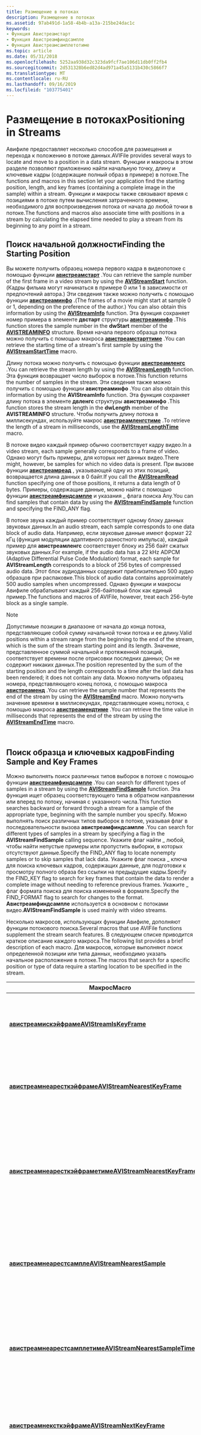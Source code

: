 ```yaml
---
title: Размещение в потоках
description: Размещение в потоках
ms.assetid: 97ab491d-1a58-4b4b-a13a-215be24dac1c
keywords:
- Функция Авистреамстарт
- Функция Авистреамфиндсампле
- Функция Авистреамсамплетотиме
ms.topic: article
ms.date: 05/31/2018
ms.openlocfilehash: 5252aa938d32c323da9fcf7ae106d11db0ff2fb4
ms.sourcegitcommit: 2d531328b6ed82d4ad971a45a5131b430c5866f7
ms.translationtype: MT
ms.contentlocale: ru-RU
ms.lasthandoff: 09/16/2019
ms.locfileid: "103775401"
---
```

# <a name="positioning-in-streams"></a><span data-ttu-id="d01b3-106">Размещение в потоках</span><span class="sxs-lookup"><span data-stu-id="d01b3-106">Positioning in Streams</span></span>

<span data-ttu-id="d01b3-107">Авифиле предоставляет несколько способов для размещения и перехода к положению в потоке данных.</span><span class="sxs-lookup"><span data-stu-id="d01b3-107">AVIFile provides several ways to locate and move to a position in a data stream.</span></span> <span data-ttu-id="d01b3-108">Функции и макросы в этом разделе позволяют приложению найти начальную точку, длину и ключевые кадры (содержащие полный образ в примере) в потоке.</span><span class="sxs-lookup"><span data-stu-id="d01b3-108">The functions and macros in this section let your application find the starting position, length, and key frames (containing a complete image in the sample) within a stream.</span></span> <span data-ttu-id="d01b3-109">Функции и макросы также связывают время с позициями в потоке путем вычисления затраченного времени, необходимого для воспроизведения потока от начала до любой точки в потоке.</span><span class="sxs-lookup"><span data-stu-id="d01b3-109">The functions and macros also associate time with positions in a stream by calculating the elapsed time needed to play a stream from its beginning to any point in a stream.</span></span>

## <a name="finding-the-starting-position"></a><span data-ttu-id="d01b3-110">Поиск начальной должности</span><span class="sxs-lookup"><span data-stu-id="d01b3-110">Finding the Starting Position</span></span>

<span data-ttu-id="d01b3-111">Вы можете получить образец номера первого кадра в видеопотоке с помощью функции [**авистреамстарт**](/windows/desktop/api/Vfw/nf-vfw-avistreamstart) .</span><span class="sxs-lookup"><span data-stu-id="d01b3-111">You can retrieve the sample number of the first frame in a video stream by using the [**AVIStreamStart**](/windows/desktop/api/Vfw/nf-vfw-avistreamstart) function.</span></span> <span data-ttu-id="d01b3-112">(Кадры фильма могут начинаться в примере 0 или 1 в зависимости от предпочтений автора.) Эти сведения также можно получить с помощью функции [**авистреаминфо**](/windows/desktop/api/Vfw/nf-vfw-avistreaminfoa) .</span><span class="sxs-lookup"><span data-stu-id="d01b3-112">(The frames of a movie might start at sample 0 or 1, depending on the preference of the author.) You can also obtain this information by using the [**AVIStreamInfo**](/windows/desktop/api/Vfw/nf-vfw-avistreaminfoa) function.</span></span> <span data-ttu-id="d01b3-113">Эта функция сохраняет номер примера в элементе **двстарт** структуры [**авистреаминфо**](/windows/desktop/api/Vfw/ns-vfw-avistreaminfoa) .</span><span class="sxs-lookup"><span data-stu-id="d01b3-113">This function stores the sample number in the **dwStart** member of the [**AVISTREAMINFO**](/windows/desktop/api/Vfw/ns-vfw-avistreaminfoa) structure.</span></span> <span data-ttu-id="d01b3-114">Время начала первого образца потока можно получить с помощью макроса [**авистреамстарттиме**](/windows/desktop/api/Vfw/nf-vfw-avistreamstarttime) .</span><span class="sxs-lookup"><span data-stu-id="d01b3-114">You can retrieve the starting time of a stream's first sample by using the [**AVIStreamStartTime**](/windows/desktop/api/Vfw/nf-vfw-avistreamstarttime) macro.</span></span>

<span data-ttu-id="d01b3-115">Длину потока можно получить с помощью функции [**авистреамленгс**](/windows/desktop/api/Vfw/nf-vfw-avistreamlength) .</span><span class="sxs-lookup"><span data-stu-id="d01b3-115">You can retrieve the stream length by using the [**AVIStreamLength**](/windows/desktop/api/Vfw/nf-vfw-avistreamlength) function.</span></span> <span data-ttu-id="d01b3-116">Эта функция возвращает число выборок в потоке.</span><span class="sxs-lookup"><span data-stu-id="d01b3-116">This function returns the number of samples in the stream.</span></span> <span data-ttu-id="d01b3-117">Эти сведения также можно получить с помощью функции **авистреаминфо** .</span><span class="sxs-lookup"><span data-stu-id="d01b3-117">You can also obtain this information by using the **AVIStreamInfo** function.</span></span> <span data-ttu-id="d01b3-118">Эта функция сохраняет длину потока в элементе **двленгс** структуры **авистреаминфо** .</span><span class="sxs-lookup"><span data-stu-id="d01b3-118">This function stores the stream length in the **dwLength** member of the **AVISTREAMINFO** structure.</span></span> <span data-ttu-id="d01b3-119">Чтобы получить длину потока в миллисекундах, используйте макрос [**авистреамленгстиме**](/windows/desktop/api/Vfw/nf-vfw-avistreamlengthtime) .</span><span class="sxs-lookup"><span data-stu-id="d01b3-119">To retrieve the length of a stream in milliseconds, use the [**AVIStreamLengthTime**](/windows/desktop/api/Vfw/nf-vfw-avistreamlengthtime) macro.</span></span>

<span data-ttu-id="d01b3-120">В потоке видео каждый пример обычно соответствует кадру видео.</span><span class="sxs-lookup"><span data-stu-id="d01b3-120">In a video stream, each sample generally corresponds to a frame of video.</span></span> <span data-ttu-id="d01b3-121">Однако могут быть примеры, для которых нет данных видео.</span><span class="sxs-lookup"><span data-stu-id="d01b3-121">There might, however, be samples for which no video data is present.</span></span> <span data-ttu-id="d01b3-122">При вызове функции [**авистреамреад**](/windows/desktop/api/Vfw/nf-vfw-avistreamread) , указывающей одну из этих позиций, возвращается длина данных в 0 байт.</span><span class="sxs-lookup"><span data-stu-id="d01b3-122">If you call the [**AVIStreamRead**](/windows/desktop/api/Vfw/nf-vfw-avistreamread) function specifying one of those positions, it returns a data length of 0 bytes.</span></span> <span data-ttu-id="d01b3-123">Примеры, содержащие данные, можно найти с помощью функции [**авистреамфиндсампле**](/windows/desktop/api/Vfw/nf-vfw-avistreamfindsample) и указания \_ флага поиска Any.</span><span class="sxs-lookup"><span data-stu-id="d01b3-123">You can find samples that contain data by using the [**AVIStreamFindSample**](/windows/desktop/api/Vfw/nf-vfw-avistreamfindsample) function and specifying the FIND\_ANY flag.</span></span>

<span data-ttu-id="d01b3-124">В потоке звука каждый пример соответствует одному блоку данных звуковых данных.</span><span class="sxs-lookup"><span data-stu-id="d01b3-124">In an audio stream, each sample corresponds to one data block of audio data.</span></span> <span data-ttu-id="d01b3-125">Например, если звуковые данные имеют формат 22 кГц (функция модуляции адаптивного разностного импульса), каждый пример для **авистреамленгс** соответствует блоку из 256 байт сжатых звуковых данных.</span><span class="sxs-lookup"><span data-stu-id="d01b3-125">For example, if the audio data has a 22 kHz ADPCM (Adaptive Differential Pulse Code Modulation) format, each sample for **AVIStreamLength** corresponds to a block of 256 bytes of compressed audio data.</span></span> <span data-ttu-id="d01b3-126">Этот блок аудиоданных содержит приблизительно 500 аудио образцов при распаковке.</span><span class="sxs-lookup"><span data-stu-id="d01b3-126">This block of audio data contains approximately 500 audio samples when uncompressed.</span></span> <span data-ttu-id="d01b3-127">Однако функции и макросы Авифиле обрабатывают каждый 256-байтовый блок как единый пример.</span><span class="sxs-lookup"><span data-stu-id="d01b3-127">The functions and macros of AVIFile, however, treat each 256-byte block as a single sample.</span></span>

> [!Note]  
> <span data-ttu-id="d01b3-128">Допустимые позиции в диапазоне от начала до конца потока, представляющие собой сумму начальной точки потока и ее длину.</span><span class="sxs-lookup"><span data-stu-id="d01b3-128">Valid positions within a stream range from the beginning to the end of the stream, which is the sum of the stream starting point and its length.</span></span> <span data-ttu-id="d01b3-129">Значение, представленное суммой начальной и протяженной позиций, соответствует времени после отрисовки последних данных; Он не содержит никаких данных.</span><span class="sxs-lookup"><span data-stu-id="d01b3-129">The position represented by the sum of the starting position and the length corresponds to a time after the last data has been rendered; it does not contain any data.</span></span> <span data-ttu-id="d01b3-130">Можно получить образец номера, представляющего конец потока, с помощью макроса [**авистреаменд**](/windows/desktop/api/Vfw/nf-vfw-avistreamend) .</span><span class="sxs-lookup"><span data-stu-id="d01b3-130">You can retrieve the sample number that represents the end of the stream by using the [**AVIStreamEnd**](/windows/desktop/api/Vfw/nf-vfw-avistreamend) macro.</span></span> <span data-ttu-id="d01b3-131">Можно получить значение времени в миллисекундах, представляющее конец потока, с помощью макроса [**авистреамендтиме**](/windows/desktop/api/Vfw/nf-vfw-avistreamendtime) .</span><span class="sxs-lookup"><span data-stu-id="d01b3-131">You can retrieve the time value in milliseconds that represents the end of the stream by using the [**AVIStreamEndTime**](/windows/desktop/api/Vfw/nf-vfw-avistreamendtime) macro.</span></span>

 

## <a name="finding-sample-and-key-frames"></a><span data-ttu-id="d01b3-132">Поиск образца и ключевых кадров</span><span class="sxs-lookup"><span data-stu-id="d01b3-132">Finding Sample and Key Frames</span></span>

<span data-ttu-id="d01b3-133">Можно выполнять поиск различных типов выборок в потоке с помощью функции [**авистреамфиндсампле**](/windows/desktop/api/Vfw/nf-vfw-avistreamfindsample) .</span><span class="sxs-lookup"><span data-stu-id="d01b3-133">You can search for different types of samples in a stream by using the [**AVIStreamFindSample**](/windows/desktop/api/Vfw/nf-vfw-avistreamfindsample) function.</span></span> <span data-ttu-id="d01b3-134">Эта функция ищет образец соответствующего типа в обратном направлении или вперед по потоку, начиная с указанного числа.</span><span class="sxs-lookup"><span data-stu-id="d01b3-134">This function searches backward or forward through a stream for a sample of the appropriate type, beginning with the sample number you specify.</span></span> <span data-ttu-id="d01b3-135">Можно выполнять поиск различных типов выборок в потоке, указывая флаг в последовательности вызова **авистреамфиндсампле** .</span><span class="sxs-lookup"><span data-stu-id="d01b3-135">You can search for different types of samples in a stream by specifying a flag in the **AVIStreamFindSample** calling sequence.</span></span> <span data-ttu-id="d01b3-136">Укажите флаг найти \_ любой, чтобы найти непустые примеры или пропустить выборки, в которых отсутствуют данные.</span><span class="sxs-lookup"><span data-stu-id="d01b3-136">Specify the FIND\_ANY flag to locate nonempty samples or to skip samples that lack data.</span></span> <span data-ttu-id="d01b3-137">Укажите флаг поиска \_ ключа для поиска ключевых кадров, содержащих данные, для подготовки к просмотру полного образа без ссылки на предыдущие кадры.</span><span class="sxs-lookup"><span data-stu-id="d01b3-137">Specify the FIND\_KEY flag to search for key frames that contain the data to render a complete image without needing to reference previous frames.</span></span> <span data-ttu-id="d01b3-138">Укажите \_ флаг формата поиска для поиска изменений в формате.</span><span class="sxs-lookup"><span data-stu-id="d01b3-138">Specify the FIND\_FORMAT flag to search for changes to the format.</span></span> <span data-ttu-id="d01b3-139">**Авистреамфиндсампле** используется в основном с потоками видео.</span><span class="sxs-lookup"><span data-stu-id="d01b3-139">**AVIStreamFindSample** is used mainly with video streams.</span></span>

<span data-ttu-id="d01b3-140">Несколько макросов, использующих функции Авифиле, дополняют функции потокового поиска.</span><span class="sxs-lookup"><span data-stu-id="d01b3-140">Several macros that use AVIFile functions supplement the stream search features.</span></span> <span data-ttu-id="d01b3-141">В следующем списке приводится краткое описание каждого макроса.</span><span class="sxs-lookup"><span data-stu-id="d01b3-141">The following list provides a brief description of each macro.</span></span> <span data-ttu-id="d01b3-142">Для макросов, которые выполняют поиск определенной позиции или типа данных, необходимо указать начальное расположение в потоке.</span><span class="sxs-lookup"><span data-stu-id="d01b3-142">The macros that search for a specific position or type of data require a starting location to be specified in the stream.</span></span>



| <span data-ttu-id="d01b3-143">Макрос</span><span class="sxs-lookup"><span data-stu-id="d01b3-143">Macro</span></span>                                                                | <span data-ttu-id="d01b3-144">Описание</span><span class="sxs-lookup"><span data-stu-id="d01b3-144">Description</span></span>                                                                                                                 |
|----------------------------------------------------------------------|-----------------------------------------------------------------------------------------------------------------------------|
| [<span data-ttu-id="d01b3-145">**авистреамискэйфраме**</span><span class="sxs-lookup"><span data-stu-id="d01b3-145">**AVIStreamIsKeyFrame**</span></span>](/windows/desktop/api/Vfw/nf-vfw-avistreamiskeyframe)                   | <span data-ttu-id="d01b3-146">Указывает, является ли образец в указанном потоке ключевым кадром.</span><span class="sxs-lookup"><span data-stu-id="d01b3-146">Indicates whether a sample in a specified stream is a key frame.</span></span>                                                            |
| [<span data-ttu-id="d01b3-147">**авистреамнеаресткэйфраме**</span><span class="sxs-lookup"><span data-stu-id="d01b3-147">**AVIStreamNearestKeyFrame**</span></span>](/windows/desktop/api/Vfw/nf-vfw-avistreamnearestkeyframe)         | <span data-ttu-id="d01b3-148">Находит ключевой кадр в или предшествующий указанной позиции в потоке.</span><span class="sxs-lookup"><span data-stu-id="d01b3-148">Locates the key frame at or preceding a specified position in a stream.</span></span>                                                     |
| [<span data-ttu-id="d01b3-149">**авистреамнеаресткэйфраметиме**</span><span class="sxs-lookup"><span data-stu-id="d01b3-149">**AVIStreamNearestKeyFrameTime**</span></span>](/windows/desktop/api/Vfw/nf-vfw-avistreamnearestkeyframetime) | <span data-ttu-id="d01b3-150">Определяет время, соответствующее началу ключевого кадра, ближайшего (в или предшествующем) указанному времени в потоке.</span><span class="sxs-lookup"><span data-stu-id="d01b3-150">Determines the time corresponding to the beginning of the key frame nearest (at or preceding) a specified time in a stream.</span></span> |
| [<span data-ttu-id="d01b3-151">**авистреамнеарестсампле**</span><span class="sxs-lookup"><span data-stu-id="d01b3-151">**AVIStreamNearestSample**</span></span>](/windows/desktop/api/Vfw/nf-vfw-avistreamnearestsample)             | <span data-ttu-id="d01b3-152">Находит ближайший непустой пример в или предшествующей указанной позиции в потоке.</span><span class="sxs-lookup"><span data-stu-id="d01b3-152">Locates the nearest nonempty sample at or preceding a specified position in a stream.</span></span>                                       |
| [<span data-ttu-id="d01b3-153">**авистреамнеарестсамплетиме**</span><span class="sxs-lookup"><span data-stu-id="d01b3-153">**AVIStreamNearestSampleTime**</span></span>](/windows/desktop/api/Vfw/nf-vfw-avistreamnearestsampletime)     | <span data-ttu-id="d01b3-154">Определяет время, соответствующее началу выборки, ближайшее к заданному времени в потоке.</span><span class="sxs-lookup"><span data-stu-id="d01b3-154">Determines the time corresponding to the beginning of a sample that is nearest to a specified time in a stream.</span></span>             |
| [<span data-ttu-id="d01b3-155">**авистреамнексткэйфраме**</span><span class="sxs-lookup"><span data-stu-id="d01b3-155">**AVIStreamNextKeyFrame**</span></span>](/windows/desktop/api/Vfw/nf-vfw-avistreamnextkeyframe)               | <span data-ttu-id="d01b3-156">Находит следующий ключевой кадр, следующий за заданной позицией в потоке.</span><span class="sxs-lookup"><span data-stu-id="d01b3-156">Locates the next key frame following a specified position in a stream.</span></span>                                                      |
| [<span data-ttu-id="d01b3-157">**авистреамнексткэйфраметиме**</span><span class="sxs-lookup"><span data-stu-id="d01b3-157">**AVIStreamNextKeyFrameTime**</span></span>](/windows/desktop/api/Vfw/nf-vfw-avistreamnextkeyframetime)       | <span data-ttu-id="d01b3-158">Возвращает время следующего ключевого кадра в потоке, начиная с заданного времени.</span><span class="sxs-lookup"><span data-stu-id="d01b3-158">Returns the time of the next key frame in a stream, starting at a given time.</span></span>                                               |
| [<span data-ttu-id="d01b3-159">**авистреамнекстсампле**</span><span class="sxs-lookup"><span data-stu-id="d01b3-159">**AVIStreamNextSample**</span></span>](/windows/desktop/api/Vfw/nf-vfw-avistreamnextsample)                   | <span data-ttu-id="d01b3-160">Находит следующий непустой пример из указанной позицией в потоке.</span><span class="sxs-lookup"><span data-stu-id="d01b3-160">Locates the next nonempty sample from a specified position in a stream.</span></span>                                                     |
| [<span data-ttu-id="d01b3-161">**авистреамнекстсамплетиме**</span><span class="sxs-lookup"><span data-stu-id="d01b3-161">**AVIStreamNextSampleTime**</span></span>](/windows/desktop/api/Vfw/nf-vfw-avistreamnextsampletime)           | <span data-ttu-id="d01b3-162">Возвращает время, в течение которого образец изменяется на следующий образец в потоке.</span><span class="sxs-lookup"><span data-stu-id="d01b3-162">Returns the time that a sample changes to the next sample in the stream.</span></span>                                                    |
| [<span data-ttu-id="d01b3-163">**авистреампревкэйфраме**</span><span class="sxs-lookup"><span data-stu-id="d01b3-163">**AVIStreamPrevKeyFrame**</span></span>](/windows/desktop/api/Vfw/nf-vfw-avistreamprevkeyframe)               | <span data-ttu-id="d01b3-164">Находит ключевой кадр, предшествующий указанному положению в потоке.</span><span class="sxs-lookup"><span data-stu-id="d01b3-164">Locates the key frame that precedes a specified position in a stream.</span></span>                                                       |
| [<span data-ttu-id="d01b3-165">**авистреампревкэйфраметиме**</span><span class="sxs-lookup"><span data-stu-id="d01b3-165">**AVIStreamPrevKeyFrameTime**</span></span>](/windows/desktop/api/Vfw/nf-vfw-avistreamprevkeyframetime)       | <span data-ttu-id="d01b3-166">Возвращает время предыдущего ключевого кадра в потоке, начиная с заданного времени.</span><span class="sxs-lookup"><span data-stu-id="d01b3-166">Returns the time of the previous key frame in the stream, starting at a given time.</span></span>                                         |
| [<span data-ttu-id="d01b3-167">**авистреампревсампле**</span><span class="sxs-lookup"><span data-stu-id="d01b3-167">**AVIStreamPrevSample**</span></span>](/windows/desktop/api/Vfw/nf-vfw-avistreamprevsample)                   | <span data-ttu-id="d01b3-168">Находит непустой пример, предшествующий указанному положению в потоке.</span><span class="sxs-lookup"><span data-stu-id="d01b3-168">Locates the nonempty sample that precedes a specified position in a stream.</span></span>                                                 |
| [<span data-ttu-id="d01b3-169">**авистреампревсамплетиме**</span><span class="sxs-lookup"><span data-stu-id="d01b3-169">**AVIStreamPrevSampleTime**</span></span>](/windows/desktop/api/Vfw/nf-vfw-avistreamprevsampletime)           | <span data-ttu-id="d01b3-170">Определяет время, в течение которого предыдущий пример заменяет предшествующий элемент в потоке.</span><span class="sxs-lookup"><span data-stu-id="d01b3-170">Determines the time at which the previous sample replaces its predecessor in the stream.</span></span>                                    |
| [<span data-ttu-id="d01b3-171">**авистреамсамплетосампле**</span><span class="sxs-lookup"><span data-stu-id="d01b3-171">**AVIStreamSampleToSample**</span></span>](/windows/desktop/api/Vfw/nf-vfw-avistreamsampletosample)           | <span data-ttu-id="d01b3-172">Возвращает образец в потоке, который выполняется в то же время, что и пример, происходящий во втором потоке.</span><span class="sxs-lookup"><span data-stu-id="d01b3-172">Returns the sample in a stream that occurs at the same time as a sample that occurs in a second stream.</span></span>                     |



 

## <a name="switching-between-samples-and-time"></a><span data-ttu-id="d01b3-173">Переключение между образцами и временем</span><span class="sxs-lookup"><span data-stu-id="d01b3-173">Switching Between Samples and Time</span></span>

<span data-ttu-id="d01b3-174">С помощью функции [**авистреамсамплетотиме**](/windows/desktop/api/Vfw/nf-vfw-avistreamsampletotime) можно определить прошедшее время с начала потока до примера.</span><span class="sxs-lookup"><span data-stu-id="d01b3-174">You can determine the elapsed time from the beginning of a stream to a sample using the [**AVIStreamSampleToTime**](/windows/desktop/api/Vfw/nf-vfw-avistreamsampletotime) function.</span></span> <span data-ttu-id="d01b3-175">Эта функция преобразует число выборки в значение времени, выраженное в миллисекундах.</span><span class="sxs-lookup"><span data-stu-id="d01b3-175">This function converts the sample number to a time value expressed in milliseconds.</span></span> <span data-ttu-id="d01b3-176">Для видеокадра (который занимает несколько миллисекунд) это значение представляет время начала воспроизведения образца с момента начала воспроизведения и предполагает воспроизведение видеоклипа с нормальной скоростью.</span><span class="sxs-lookup"><span data-stu-id="d01b3-176">For a video frame (which spans several milliseconds), this value represents the time the sample begins to play since playback began and assumes the video clip plays at normal speed.</span></span> <span data-ttu-id="d01b3-177">Для примера звука (с несколькими примерами в миллисекундах) значение времени соответствует времени начала воспроизведения примера и предполагает, что поток звука воспроизводится с нормальной скоростью.</span><span class="sxs-lookup"><span data-stu-id="d01b3-177">For an audio sample (which has several samples in a millisecond), the time value corresponds to the time at which the sample begins to play and assumes the audio stream plays at normal speed.</span></span>

<span data-ttu-id="d01b3-178">И наоборот, можно найти образец номера, связанный со значением времени, с помощью функции [**авистреамтиметосампле**](/windows/desktop/api/Vfw/nf-vfw-avistreamtimetosample) .</span><span class="sxs-lookup"><span data-stu-id="d01b3-178">Conversely, you can find the sample number associated with a time value by using the [**AVIStreamTimeToSample**](/windows/desktop/api/Vfw/nf-vfw-avistreamtimetosample) function.</span></span> <span data-ttu-id="d01b3-179">Эта функция преобразует значение миллисекунды в выборное число и предполагает воспроизведение видеоклипа с нормальной скоростью.</span><span class="sxs-lookup"><span data-stu-id="d01b3-179">This function converts the millisecond value to a sample number and assumes the video clip plays at normal speed.</span></span>

<span data-ttu-id="d01b3-180">Поскольку **авистреамсамплетотиме** Возвращает время, когда начинается воспроизведение кадра, связь между **авистреамсамплетотиме** и **авистреамтиметосампле** не является действительно обратной.</span><span class="sxs-lookup"><span data-stu-id="d01b3-180">Because **AVIStreamSampleToTime** returns the time at which a frame begins to play, the relationship between **AVIStreamSampleToTime** and **AVIStreamTimeToSample** is not truly inverse.</span></span> <span data-ttu-id="d01b3-181">Они определяют расположение в файле более акуратели, чем они определяют время.</span><span class="sxs-lookup"><span data-stu-id="d01b3-181">They determine the position in a file more acurately than they determine time.</span></span> <span data-ttu-id="d01b3-182">Например, два последовательных звуковых образца могут воспроизводиться в одной миллисекунде.</span><span class="sxs-lookup"><span data-stu-id="d01b3-182">For example, two consecutive audio samples might both play in the same millisecond.</span></span> <span data-ttu-id="d01b3-183">Использование **авистреамсамплетотиме** для преобразования примеров чисел приведет к одинаковым значениям времени.</span><span class="sxs-lookup"><span data-stu-id="d01b3-183">Using **AVIStreamSampleToTime** to convert the sample numbers would result in identical time values.</span></span> <span data-ttu-id="d01b3-184">Если преобразовывать значение времени обратно в пример с помощью **авистреамтиметосампле**, на один пример будет ссылаться.</span><span class="sxs-lookup"><span data-stu-id="d01b3-184">If you convert the time value back to a sample number by using **AVIStreamTimeToSample**, a single sample would be referenced.</span></span>

 

 




